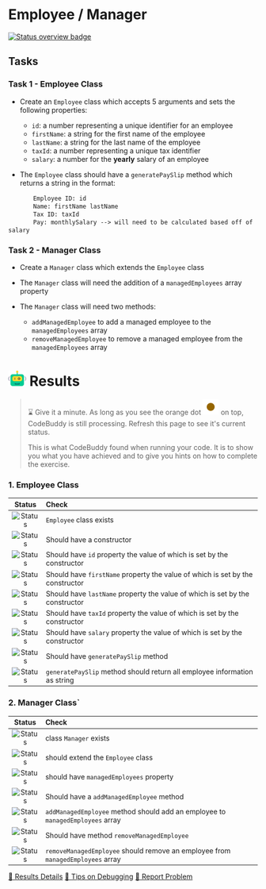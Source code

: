 # Employee / Manager
[![Status overview badge](../../blob/badges/.github/badges/main/badge.svg)](#-results)


## Tasks

### Task 1 - Employee Class

- Create an `Employee` class which accepts 5 arguments and sets the following properties:

  - `id`: a number representing a unique identifier for an employee
  - `firstName`: a string for the first name of the employee
  - `lastName`: a string for the last name of the employee
  - `taxId`: a number representing a unique tax identifier
  - `salary`: a number for the **yearly** salary of an employee

- The `Employee` class should have a `generatePaySlip` method which returns a string in the format:

```
       Employee ID: id
       Name: firstName lastName
       Tax ID: taxId
       Pay: monthlySalary --> will need to be calculated based off of salary
```

### Task 2 - Manager Class

- Create a `Manager` class which extends the `Employee` class

- The `Manager` class will need the addition of a `managedEmployees` array property

- The `Manager` class will need two methods:
  - `addManagedEmployee` to add a managed employee to the `managedEmployees` array
  - `removeManagedEmployee` to remove a managed employee from the `managedEmployees` array

[//]: # (autograding info start)
# <img src="https://github.com/DCI-EdTech/autograding-setup/raw/main/assets/bot-large.svg" alt="" data-canonical-src="https://github.com/DCI-EdTech/autograding-setup/raw/main/assets/bot-large.svg" height="31" /> Results
> ⌛ Give it a minute. As long as you see the orange dot ![processing](https://raw.githubusercontent.com/DCI-EdTech/autograding-setup/main/assets/processing.svg) on top, CodeBuddy is still processing. Refresh this page to see it's current status.
>
> This is what CodeBuddy found when running your code. It is to show you what you have achieved and to give you hints on how to complete the exercise.


### 1. Employee Class

|                 Status                  | Check                                                                                    |
| :-------------------------------------: | :--------------------------------------------------------------------------------------- |
| ![Status](../../blob/badges/.github/badges/main/status0.svg) | `Employee` class exists |
| ![Status](../../blob/badges/.github/badges/main/status1.svg) | Should have a constructor |
| ![Status](../../blob/badges/.github/badges/main/status2.svg) | Should have `id` property the value of which is set by the constructor |
| ![Status](../../blob/badges/.github/badges/main/status3.svg) | Should have `firstName` property the value of which is set by the constructor |
| ![Status](../../blob/badges/.github/badges/main/status4.svg) | Should have `lastName` property the value of which is set by the constructor |
| ![Status](../../blob/badges/.github/badges/main/status5.svg) | Should have `taxId` property the value of which is set by the constructor |
| ![Status](../../blob/badges/.github/badges/main/status6.svg) | Should have `salary` property the value of which is set by the constructor |
| ![Status](../../blob/badges/.github/badges/main/status7.svg) | Should have `generatePaySlip` method |
| ![Status](../../blob/badges/.github/badges/main/status8.svg) | `generatePaySlip` method should return all employee information as string |

### 2. Manager Class`

|                 Status                  | Check                                                                                    |
| :-------------------------------------: | :--------------------------------------------------------------------------------------- |
| ![Status](../../blob/badges/.github/badges/main/status9.svg) | class `Manager` exists |
| ![Status](../../blob/badges/.github/badges/main/status10.svg) | should extend the `Employee` class |
| ![Status](../../blob/badges/.github/badges/main/status11.svg) | should have `managedEmployees` property |
| ![Status](../../blob/badges/.github/badges/main/status12.svg) | Should have a `addManagedEmployee` method |
| ![Status](../../blob/badges/.github/badges/main/status13.svg) | `addManagedEmployee` method should add an employee to `managedEmployees` array |
| ![Status](../../blob/badges/.github/badges/main/status14.svg) | Should have method `removeManagedEmployee` |
| ![Status](../../blob/badges/.github/badges/main/status15.svg) | `removeManagedEmployee` should remove an employee from `managedEmployees` array |



[🔬 Results Details](../../actions)
[🐞 Tips on Debugging](https://github.com/DCI-EdTech/autograding-setup/wiki/How-to-work-with-CodeBuddy)
[📢 Report Problem](https://docs.google.com/forms/d/e/1FAIpQLSfS8wPh6bCMTLF2wmjiE5_UhPiOEnubEwwPLN_M8zTCjx5qbg/viewform?usp=pp_url&entry.652569746=PB-class-extending-employee-manager)


[//]: # (autograding info end)